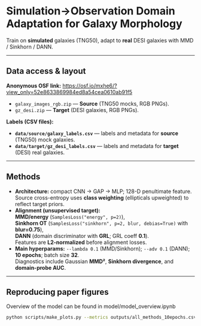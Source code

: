 # Simulation→Observation Domain Adaptation for Galaxy Morphology


Train on **simulated** galaxies (TNG50), adapt to **real** DESI galaxies with MMD / Sinkhorn / DANN. 


---

## Data access & layout

**Anonymous OSF link:** https://osf.io/mxhe6/?view_only=52e8633869984ed8a54cea0610ab91f5

- `galaxy_images_rgb.zip` — **Source** (TNG50 mocks, RGB PNGs).  
- `gz_desi.zip` — **Target** (DESI galaxies, RGB PNGs).  

**Labels (CSV files):**

- **`data/source/galaxy_labels.csv`** — labels and metadata for **source** (TNG50) mock galaxies.
- **`data/target/gz_desi_labels.csv`** — labels and metadata for **target** (DESI) real galaxies.

---

## Methods

- **Architecture:** compact CNN → GAP → MLP; 128-D penultimate feature.  
  Source cross-entropy uses **class weighting** (ellipticals upweighted) to reflect target priors.
- **Alignment (unsupervised target):**  
  **MMD/energy** (`SamplesLoss("energy", p=2)`),  
  **Sinkhorn OT** (`SamplesLoss("sinkhorn", p=2, blur, debias=True)` with **blur=0.75**),  
  **DANN** (domain discriminator with **GRL**; GRL coeff **0.1**).  
  Features are **L2-normalized** before alignment losses.
- **Main hyperparams:** `--lambda 0.1` (MMD/Sinkhorn); `--adv 0.1` (DANN); **10 epochs**; batch size **32**.  
  Diagnostics include Gaussian **MMD²**, **Sinkhorn divergence**, and **domain-probe AUC**.

---

## Reproducing paper figures

Overview of the model can be found in model/model_overview.ipynb

```bash
python scripts/make_plots.py --metrics outputs/all_methods_10epochs.csv --out outputs/figs --small

```
